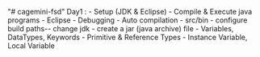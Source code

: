 "# cagemini-fsd" 
    Day1 :
        - Setup (JDK & Eclipse)
        - Compile & Execute java programs
        - Eclipse
            - Debugging
            - Auto compilation
            - src/bin 
            - configure build paths-- change jdk
            - create a jar (java archive) file
        - Variables, DataTypes, Keywords
        - Primitive & Reference Types
        - Instance Variable, Local Variable 
